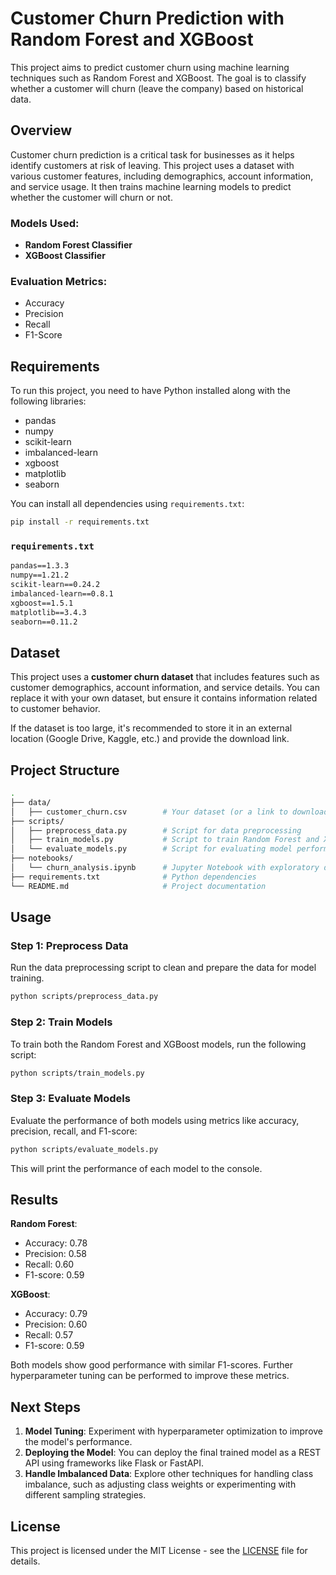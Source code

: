 # Customer Churn Prediction with Random Forest and XGBoost

This project aims to predict customer churn using machine learning techniques such as Random Forest and XGBoost. The goal is to classify whether a customer will churn (leave the company) based on historical data.

## Overview

Customer churn prediction is a critical task for businesses as it helps identify customers at risk of leaving. This project uses a dataset with various customer features, including demographics, account information, and service usage. It then trains machine learning models to predict whether the customer will churn or not.

### Models Used:
- **Random Forest Classifier**
- **XGBoost Classifier**

### Evaluation Metrics:
- Accuracy
- Precision
- Recall
- F1-Score

## Requirements

To run this project, you need to have Python installed along with the following libraries:
- pandas
- numpy
- scikit-learn
- imbalanced-learn
- xgboost
- matplotlib
- seaborn

You can install all dependencies using `requirements.txt`:

```bash
pip install -r requirements.txt
```

### `requirements.txt`

```txt
pandas==1.3.3
numpy==1.21.2
scikit-learn==0.24.2
imbalanced-learn==0.8.1
xgboost==1.5.1
matplotlib==3.4.3
seaborn==0.11.2
```

## Dataset

This project uses a **customer churn dataset** that includes features such as customer demographics, account information, and service details. You can replace it with your own dataset, but ensure it contains information related to customer behavior.

If the dataset is too large, it's recommended to store it in an external location (Google Drive, Kaggle, etc.) and provide the download link.

## Project Structure

```bash
.
├── data/
│   ├── customer_churn.csv        # Your dataset (or a link to download it)
├── scripts/
│   ├── preprocess_data.py        # Script for data preprocessing
│   ├── train_models.py           # Script to train Random Forest and XGBoost models
│   └── evaluate_models.py        # Script for evaluating model performance
├── notebooks/
│   └── churn_analysis.ipynb      # Jupyter Notebook with exploratory data analysis
├── requirements.txt              # Python dependencies
└── README.md                     # Project documentation
```

## Usage

### Step 1: Preprocess Data

Run the data preprocessing script to clean and prepare the data for model training.

```bash
python scripts/preprocess_data.py
```

### Step 2: Train Models

To train both the Random Forest and XGBoost models, run the following script:

```bash
python scripts/train_models.py
```

### Step 3: Evaluate Models

Evaluate the performance of both models using metrics like accuracy, precision, recall, and F1-score:

```bash
python scripts/evaluate_models.py
```

This will print the performance of each model to the console.

## Results

**Random Forest**:
- Accuracy: 0.78
- Precision: 0.58
- Recall: 0.60
- F1-score: 0.59

**XGBoost**:
- Accuracy: 0.79
- Precision: 0.60
- Recall: 0.57
- F1-score: 0.59

Both models show good performance with similar F1-scores. Further hyperparameter tuning can be performed to improve these metrics.

## Next Steps

1. **Model Tuning**: Experiment with hyperparameter optimization to improve the model's performance.
2. **Deploying the Model**: You can deploy the final trained model as a REST API using frameworks like Flask or FastAPI.
3. **Handle Imbalanced Data**: Explore other techniques for handling class imbalance, such as adjusting class weights or experimenting with different sampling strategies.

## License

This project is licensed under the MIT License - see the [LICENSE](LICENSE) file for details.
